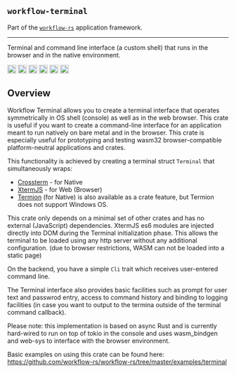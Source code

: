 ## `workflow-terminal`

Part of the [`workflow-rs`](https://github.com/workflow-rs) application framework.

***

Terminal and command line interface (a custom shell) that runs in the browser and in the native environment.


[<img alt="github" src="https://img.shields.io/badge/github-workflow--rs-8da0cb?style=for-the-badge&labelColor=555555&color=8da0cb&logo=github" height="20">](https://github.com/workflow-rs/workflow-rs)
[<img alt="crates.io" src="https://img.shields.io/crates/v/workflow-terminal.svg?maxAge=2592000&style=for-the-badge&color=fc8d62&logo=rust" height="20">](https://crates.io/crates/workflow-terminal)
[<img alt="docs.rs" src="https://img.shields.io/badge/docs.rs-workflow--terminal-56c2a5?maxAge=2592000&style=for-the-badge&logo=docs.rs" height="20">](https://docs.rs/workflow-terminal)
<img alt="license" src="https://img.shields.io/crates/l/workflow-terminal.svg?maxAge=2592000&color=6ac&style=for-the-badge&logoColor=fff" height="20">
<img src="https://img.shields.io/badge/platform- native -informational?style=for-the-badge&color=50a0f0" height="20">
<img src="https://img.shields.io/badge/platform- wasm32/browser -informational?style=for-the-badge&color=50a0f0" height="20">


## Overview

Workflow Terminal allows you to create a terminal interface that operates symmetrically in OS shell (console)
as well as in the web browser.  This crate is useful if you want to create a command-line interface for an
application meant to run natively on bare metal and in the browser. This crate is especially useful for prototyping
and testing wasm32 browser-compatible platform-neutral applications and crates.

This functionality is achieved by creating a terminal struct `Terminal` that simultaneously wraps:
* [Crossterm](https://crates.io/crates/crossterm) - for Native
* [XtermJS](https://github.com/xtermjs/xterm.js) - for Web (Browser)
* [Termion](https://crates.io/crates/termion) (for Native) is also available as a crate feature, but Termion does not support Windows OS.

This crate only depends on a minimal set of other crates and has no external (JavaScript) dependencies.
XtermJS es6 modules are injected directly into DOM during the Terminal initialization phase. This allows the terminal to be loaded using any http server without any additional configuration. (due to browser restrictions, WASM can not be loaded into a static page)

On the backend, you have a simple `Cli` trait which receives user-entered command line.

The Terminal interface also provides basic facilities such as prompt for user text and passwrod entry,
access to command history and binding to logging facilities (in case you want to output to the termina
outside of the terminal command callback).

Please note: this implementation is based on async Rust and is currently hard-wired to run on top of 
tokio in the console and uses wasm_bindgen and web-sys to interface with the browser environment.

Basic examples on using this crate can be found here: 
https://github.com/workflow-rs/workflow-rs/tree/master/examples/terminal

